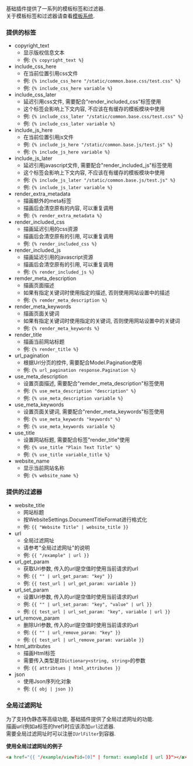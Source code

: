 基础插件提供了一系列的模板标签和过滤器.<br/>
关于模板标签和过滤器请查看[模板系统](../core/template_engine).<br/>

### 提供的标签

- copyright_text
	- 显示版权信息文本
	- 例: `{% copyright_text %}`
- include_css_here
	- 在当前位置引用css文件
	- 例: `{% include_css_here "/static/common.base.css/test.css" %}`
	- 例: `{% include_css_here variable %}`
- include_css_later
	- 延迟引用css文件, 需要配合"render_included_css"标签使用
	- 这个标签会影响上下文内容, 不应该在有缓存的模板模块中使用
	- 例: `{% include_css_later "/static/common.base.css/test.css" %}`
	- 例: `{% include_css_later variable %}`
- include_js_here
	- 在当前位置引用js文件
	- 例: `{% include_js_here "/static/common.base.js/test.js" %}`
	- 例: `{% include_js_here variable %}`
- include_js_later
	- 延迟引用javascript文件, 需要配合"render_included_js"标签使用
	- 这个标签会影响上下文内容, 不应该在有缓存的模板模块中使用
	- 例: `{% include_js_later "/static/common.base.js/test.js" %}`
	- 例: `{% include_js_later variable %}`
- render_extra_metadata
	- 描画额外的meta标签
	- 描画后会清空原有的内容, 可以重复调用
	- 例: `{% render_extra_metadata %}`
- render_included_css
	- 描画延迟引用的css资源
	- 描画后会清空原有的引用, 可以重复调用
	- 例: `{% render_included_css %}`
- render_included_js
	- 描画延迟引用的javascript资源
	- 描画后会清空原有的引用, 可以重复调用
	- 例: `{% render_included_js %}`
- remder_meta_description
	- 描画页面描述
	- 如果有指定关键词时使用指定的描述, 否则使用网站设置中的描述
	- 例: `{% remder_meta_description %}`
- render_meta_keywords
	- 描画页面关键词
	- 如果有指定关键词时使用指定的关键词, 否则使用网站设置中的关键词
	- 例: `{% render_meta_keywords %}`
- render_title
	- 描画当前网站标题
	- 例: `{% render_title %}`
- url_pagination
	- 根据Url分页的控件, 需要配合Model.Pagination使用
	- 例: `{% url_pagination response.Pagination %}`
- use_meta_description
	- 设置页面描述, 需要配合"remder_meta_description"标签使用
	- 例: `{% use_meta_description "description" %}`
	- 例: `{% use_meta_description variable %}`
- use_meta_keywords
	- 设置页面关键词, 需要配合"render_meta_keywords"标签使用
	- 例: `{% use_meta_keywords "keywords" %}`
	- 例: `{% use_meta_keywords variable %}`
- use_title
	- 设置网站标题, 需要配合标签"render_title"使用
	- 例: `{% use_title "Plain Text Title" %}`
	- 例: `{% use_title variable_title %}`
- website_name
	- 显示当前网站名称
	- 例: `{% website_name %}`

### 提供的过滤器

- website_title
	- 网站标题
	- 按WebsiteSettings.DocumentTitleFormat进行格式化
	- 例: `{{ "Website Title" | website_title }}`
- url
	- 全局过滤网址
	- 请参考"全局过滤网址"的说明
	- 例: `{{ "/example" | url }}`
- url_get_param
	- 获取Url参数, 传入的url是空值时使用当前请求的url
	- 例: `{{ "" | url_get_param: "key" }}`
	- 例: `{{ test_url | url_get_param: variable }}`
- url_set_param
	- 设置Url参数, 传入的url是空值时使用当前请求的url
	- 例: `{{ "" | url_set_param: "key", "value" | url }}`
	- 例: `{{ test_url | url_set_param: "key", variable | url }}`
- url_remove_param
	- 删除Url参数, 传入的url是空值时使用当前请求的url
	- 例: `{{ "" | url_remove_param: "key" }}`
	- 例: `{{ test_url | url_remove_param: variable }}`
- html_attributes
	- 描画Html标签
	- 需要传入类型是`IDictionary<string, string>`的参数
	- 例: `{{ attribtues | html_attributes }}`
- json
	- 使用Json序列化对象
	- 例: `{{ obj | json }}`

### 全局过滤网址

为了支持伪静态等高级功能, 基础插件提供了全局过滤网址的功能.<br/>
描画url(例如a标签的href)时应该添加`url`过滤器.<br/>
需要全局过滤网址时可以注册`IUrlFilter`到容器.<br/>

**使用全局过滤网址的例子**
``` html
<a href="{{ "/example/view?id=[0]" | format: exampleId | url }}"></a>
```
